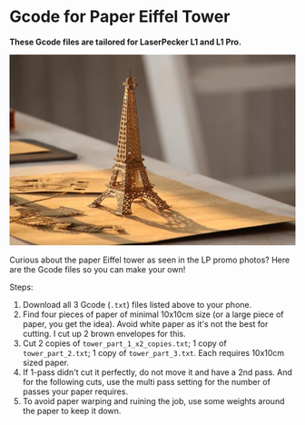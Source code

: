 # Gcode for Paper Eiffel Tower

**These Gcode files are tailored for LaserPecker L1 and L1 Pro.**

<img src="tower.jpg">

Curious about the paper Eiffel tower as seen in the LP promo photos? Here are the Gcode files so you can make your own!

Steps:
1. Download all 3 Gcode (`.txt`) files listed above to your phone. 
2. Find four pieces of paper of minimal 10x10cm size (or a large piece of paper, you get the idea). Avoid white paper as it's not the best for cutting. I cut up 2 brown envelopes for this.
3. Cut 2 copies of `tower_part_1_x2_copies.txt`; 1 copy of `tower_part_2.txt`; 1 copy of `tower_part_3.txt`. Each requires 10x10cm sized paper.
4. If 1-pass didn't cut it perfectly, do not move it and have a 2nd pass. And for the following cuts, use the multi pass setting for the number of passes your paper requires.
5. To avoid paper warping and ruining the job, use some weights around the paper to keep it down.


